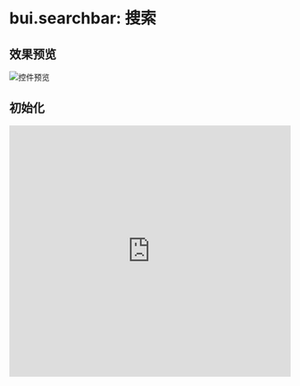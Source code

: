 # bui.searchbar: 搜索

## 效果预览
![控件预览](http://www.easybui.com/static/images/controls/bui-searchbar_low.gif)

## 初始化

<iframe width="100%" height="450" src="https://code.hcharts.cn/easybui/pEULi3/share/result,js,html,css" allowfullscreen="allowfullscreen" frameborder="0"></iframe>